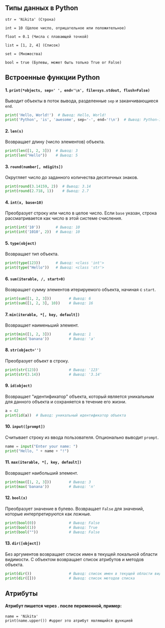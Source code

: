## Типы данных в Python

```
str = 'Nikita' (Строка)

int = 10 (Целое число, отрицательное или положительное)

float = 0.1 (Числа с плавающей точкой)

list = [1, 2, 4] (Список)

set = (Множества)

bool = true (Булевы, может быть только True or False)

```

## Встроенные функции Python

#### 1. `print(*objects, sep=' ', end='\n', file=sys.stdout, flush=False)`
Выводит объекты в поток вывода, разделенные `sep` и заканчивающиеся `end`.

```python
print('Hello, World!')  # Вывод: Hello, World!
print('Python', 'is', 'awesome', sep='-', end='!\n')  # Вывод: Python-is-awesome!
```

#### 2. `len(s)`
Возвращает длину (число элементов) объекта.

```python
print(len([1, 2, 3]))  # Вывод: 3
print(len("Hello"))    # Вывод: 5
```

#### 3. `round(number[, ndigits])`
Округляет число до заданного количества десятичных знаков.

```python
print(round(3.14159, 2))  # Вывод: 3.14
print(round(2.718, 1))    # Вывод: 2.7
```

#### 4. `int(x, base=10)`
Преобразует строку или число в целое число. Если `base` указан, строка рассматривается как число в этой системе счисления.

```python
print(int('10'))       # Вывод: 10
print(int('1010', 2))  # Вывод: 10
```

#### 5. `type(object)`
Возвращает тип объекта.

```python
print(type(123))       # Вывод: <class 'int'>
print(type("Hello"))   # Вывод: <class 'str'>
```

#### 6. `sum(iterable, /, start=0)`
Возвращает сумму элементов итерируемого объекта, начиная с `start`.

```python
print(sum([1, 2, 3]))        # Вывод: 6
print(sum([1, 2, 3], 10))    # Вывод: 16
```

#### 7. `min(iterable, *[, key, default])`
Возвращает наименьший элемент.

```python
print(min([1, 2, 3]))        # Вывод: 1
print(min('banana'))         # Вывод: 'a'
```

#### 8. `str(object='')`
Преобразует объект в строку.

```python
print(str(123))              # Вывод: '123'
print(str(3.14))             # Вывод: '3.14'
```

#### 9. `id(object)`
Возвращает "идентификатор" объекта, который является уникальным для данного объекта и сохраняется в течение его жизни.

```python
a = 42
print(id(a))  # Вывод: уникальный идентификатор объекта
```

#### 10. `input([prompt])`
Считывает строку из ввода пользователя. Опционально выводит `prompt`.

```python
name = input("Enter your name: ")
print("Hello, " + name + "!")
```

#### 11. `max(iterable, *[, key, default])`
Возвращает наибольший элемент.

```python
print(max([1, 2, 3]))        # Вывод: 3
print(max('banana'))         # Вывод: 'n'
```

#### 12. `bool(x)`
Преобразует значение в булево. Возвращает `False` для значений, которые интерпретируются как ложные.

```python
print(bool(0))               # Вывод: False
print(bool(1))               # Вывод: True
print(bool(""))              # Вывод: False
```

#### 13. `dir([object])`
Без аргументов возвращает список имен в текущей локальной области видимости. С объектом возвращает список атрибутов и методов объекта.

```python
print(dir())                 # Вывод: список имен в текущей области видимости
print(dir([]))               # Вывод: список методов списка
```

## Атрибуты

#### Атрибут пишется через . после переменной, пример:
```
name = 'Nikita'
print(name.upper()) #upper это атрибут являющийся функцией
```
